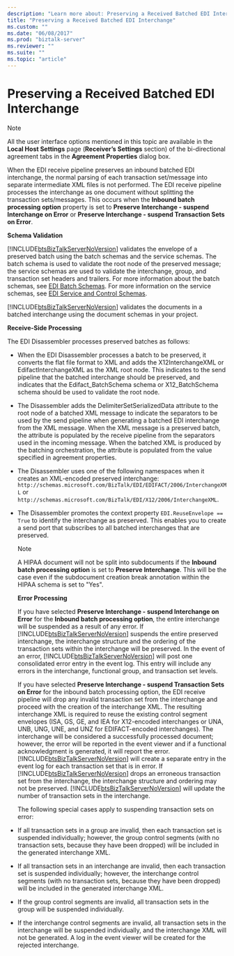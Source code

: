```yaml
---
description: "Learn more about: Preserving a Received Batched EDI Interchange"
title: "Preserving a Received Batched EDI Interchange"
ms.custom: ""
ms.date: "06/08/2017"
ms.prod: "biztalk-server"
ms.reviewer: ""
ms.suite: ""
ms.topic: "article"
---
```

# Preserving a Received Batched EDI Interchange
> [!NOTE]
>  All the user interface options mentioned in this topic are available in the **Local Host Settings** page (**Receiver’s Settings** section) of the bi-directional agreement tabs in the **Agreement Properties** dialog box.  

 When the EDI receive pipeline preserves an inbound batched EDI interchange, the normal parsing of each transaction set/message into separate intermediate XML files is not performed. The EDI receive pipeline processes the interchange as one document without splitting the transaction sets/messages. This occurs when the **Inbound batch processing option** property is set to **Preserve Interchange - suspend Interchange on Error** or **Preserve Interchange - suspend Transaction Sets on Error**.  

 **Schema Validation**  

 [!INCLUDE[btsBizTalkServerNoVersion](../includes/btsbiztalkservernoversion-md.md)] validates the envelope of a preserved batch using the batch schemas and the service schemas. The batch schema is used to validate the root node of the preserved message; the service schemas are used to validate the interchange, group, and transaction set headers and trailers. For more information about the batch schemas, see [EDI Batch Schemas](../core/edi-batch-schemas.md). For more information on the service schemas, see [EDI Service and Control Schemas](../core/edi-service-and-control-schemas.md).  

 [!INCLUDE[btsBizTalkServerNoVersion](../includes/btsbiztalkservernoversion-md.md)] validates the documents in a batched interchange using the document schemas in your project.  

 **Receive-Side Processing**  

 The EDI Disassembler processes preserved batches as follows:  

- When the EDI Disassembler processes a batch to be preserved, it converts the flat file format to XML and adds the X12InterchangeXML or EdifactInterchangeXML as the XML root node. This indicates to the send pipeline that the batched interchange should be preserved, and indicates that the Edifact_BatchSchema schema or X12_BatchSchema schema should be used to validate the root node.  

- The Disassembler adds the DelimiterSetSerializedData attribute to the root node of a batched XML message to indicate the separators to be used by the send pipeline when generating a batched EDI interchange from the XML message. When the XML message is a preserved batch, the attribute is populated by the receive pipeline from the separators used in the incoming message. When the batched XML is produced by the batching orchestration, the attribute is populated from the value specified in agreement properties.  

- The Disassembler uses one of the following namespaces when it creates an XML-encoded preserved interchange: `http://schemas.microsoft.com/BizTalk/EDI/EDIFACT/2006/InterchangeXML` or `http://schemas.microsoft.com/BizTalk/EDI/X12/2006/InterchangeXML`.  

- The Disassembler promotes the context property `EDI.ReuseEnvelope == True` to identify the interchange as preserved. This enables you to create a send port that subscribes to all batched interchanges that are preserved.  

  > [!NOTE]
  >  A HIPAA document will not be split into subdocuments if the **Inbound batch processing option** is set to **Preserve Interchange**. This will be the case even if the subdocument creation break annotation within the HIPAA schema is set to "Yes".  

  **Error Processing**  

  If you have selected **Preserve Interchange - suspend Interchange on Error** for the **Inbound batch processing option**, the entire interchange will be suspended as a result of any error. If [!INCLUDE[btsBizTalkServerNoVersion](../includes/btsbiztalkservernoversion-md.md)] suspends the entire preserved interchange, the interchange structure and the ordering of the transaction sets within the interchange will be preserved. In the event of an error, [!INCLUDE[btsBizTalkServerNoVersion](../includes/btsbiztalkservernoversion-md.md)] will post one consolidated error entry in the event log. This entry will include any errors in the interchange, functional group, and transaction set levels.  

  If you have selected **Preserve Interchange - suspend Transaction Sets on Error** for the inbound batch processing option, the EDI receive pipeline will drop any invalid transaction set from the interchange and proceed with the creation of the interchange XML. The resulting interchange XML is required to reuse the existing control segment envelopes (ISA, GS, GE, and IEA for X12-encoded interchanges or UNA, UNB, UNG, UNE, and UNZ for EDIFACT-encoded interchanges). The interchange will be considered a successfully processed document; however, the error will be reported in the event viewer and if a functional acknowledgment is generated, it will report the error. [!INCLUDE[btsBizTalkServerNoVersion](../includes/btsbiztalkservernoversion-md.md)] will create a separate entry in the event log for each transaction set that is in error. If [!INCLUDE[btsBizTalkServerNoVersion](../includes/btsbiztalkservernoversion-md.md)] drops an erroneous transaction set from the interchange, the interchange structure and ordering may not be preserved. [!INCLUDE[btsBizTalkServerNoVersion](../includes/btsbiztalkservernoversion-md.md)] will update the number of transaction sets in the interchange.  

  The following special cases apply to suspending transaction sets on error:  

- If all transaction sets in a group are invalid, then each transaction set is suspended individually; however, the group control segments (with no transaction sets, because they have been dropped) will be included in the generated interchange XML.  

- If all transaction sets in an interchange are invalid, then each transaction set is suspended individually; however, the interchange control segments (with no transaction sets, because they have been dropped) will be included in the generated interchange XML.  

- If the group control segments are invalid, all transaction sets in the group will be suspended individually.  

- If the interchange control segments are invalid, all transaction sets in the interchange will be suspended individually, and the interchange XML will not be generated. A log in the event viewer will be created for the rejected interchange.
